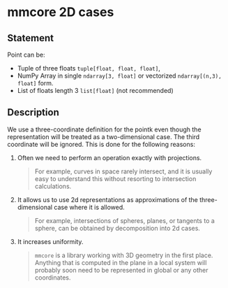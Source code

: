 # mmcore 2D cases

## Statement

Point can be:

- Tuple of three floats `tuple[float, float, float]`,
- NumPy Array in single `ndarray[3, float]` or vectorized `ndarray[(n,3), float]` form.
- List of floats length 3 `list[float]` (not recommended)

## Description

We use a three-coordinate definition for the pointk even though the representation will be treated as a two-dimensional
case. The third coordinate will be ignored. This is done for the following reasons:

1. Often we need to perform an operation exactly with projections.

   > For example, curves in space rarely intersect, and it is usually easy to understand this without resorting to
   intersection calculations.
2. It allows us to use 2d representations as approximations of the three-dimensional case where it is allowed.
   > For example, intersections of spheres, planes, or tangents to a sphere, can be obtained by decomposition into 2d
   cases.

3. It increases uniformity.
   > `mmcore` is a library working with 3D geometry in the first place. Anything that is computed in the plane in a
   local system will probably soon need to be represented in global or any other coordinates.
